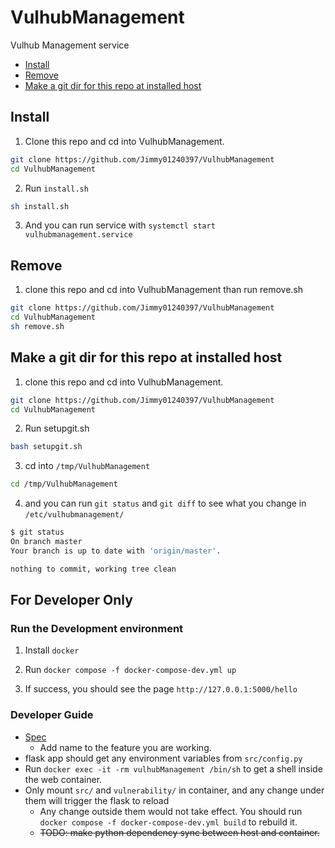 # VulhubManagement

Vulhub Management service

- [Install](#Install)
- [Remove](#Remove)
- [Make a git dir for this repo at installed host](#make-a-git-dir-for-this-repo-at-installed-host)

## Install

1. Clone this repo and cd into VulhubManagement.

```bash
git clone https://github.com/Jimmy01240397/VulhubManagement
cd VulhubManagement
```

2. Run `install.sh`

```bash
sh install.sh
```

3. And you can run service with `systemctl start vulhubmanagement.service`

## Remove

1. clone this repo and cd into VulhubManagement than run remove.sh

```bash
git clone https://github.com/Jimmy01240397/VulhubManagement
cd VulhubManagement
sh remove.sh
```

## Make a git dir for this repo at installed host

1. clone this repo and cd into VulhubManagement.

```bash
git clone https://github.com/Jimmy01240397/VulhubManagement
cd VulhubManagement
```

2. Run setupgit.sh

```bash
bash setupgit.sh
```

3. cd into `/tmp/VulhubManagement`

```bash
cd /tmp/VulhubManagement
```

4. and you can run `git status` and `git diff` to see what you change in `/etc/vulhubmanagement/`

```bash
$ git status
On branch master
Your branch is up to date with 'origin/master'.

nothing to commit, working tree clean
```

## For Developer Only

### Run the Development environment

1. Install `docker`

2. Run `docker compose -f docker-compose-dev.yml up`

3. If success, you should see the page `http://127.0.0.1:5000/hello`

### Developer Guide

- [Spec](https://hackmd.io/MNalg0W3QLGOcEBKDsSD1g?both)
  - Add name to the feature you are working.
- flask app should get any environment variables from `src/config.py`
- Run `docker exec -it -rm vulhubManagement /bin/sh` to get a shell inside the web container.
- Only mount `src/` and `vulnerability/` in container, and any change under them will trigger the flask to reload
  - Any change outside them would not take effect. You should run `docker compose -f docker-compose-dev.yml build` to rebuild it.
  - ~~TODO: make python dependency sync between host and container.~~
